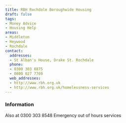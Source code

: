```yaml
---
title: RBH Rochdale Boroughwide Housing
draft: false
tags:
- Money Advice
- Housing Help
areas:
- Middleton
- Heywood
- Rochdale
contact:
  addresses:
  - St Alban's House, Drake St. Rochdale
  phone:
  - 0300 303 8875
  - 0800 027 7769
  web_addresses:
  - http://www.rbh.org.uk
  - http://www.rbh.org.uk/homelessness-services
---
```


### Information
Also at 0300 303 8548
Emergency out of hours services

